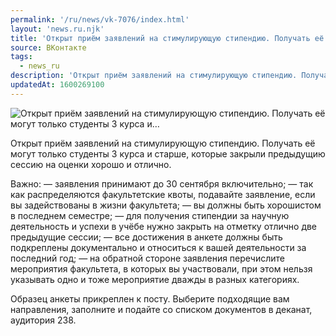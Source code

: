 ```yaml
---
permalink: '/ru/news/vk-7076/index.html'
layout: 'news.ru.njk'
title: 'Открыт приём заявлений на стимулирующую стипендию. Получать её могут только студенты 3 курса и…'
source: ВКонтакте
tags:
  - news_ru
description: 'Открыт приём заявлений на стимулирующую стипендию. Получать её могут только студенты 3 курса и…'
updatedAt: 1600269100
---
```

![Открыт приём заявлений на стимулирующую стипендию. Получать её могут только студенты 3 курса и…](https://sun9-73.userapi.com/impg/8IKit4YE14CLA76Id3WrUddMD-4vud8PVun_ow/wVrWisngbxQ.jpg?size=1280x800&quality=96&proxy=1&sign=b9a2e5a57871cd980803f875be16e8d4&c_uniq_tag=aIU1uyfdWasjNXAP1VKhT6aITvLOLNghvGdq4LS4P98&type=album)

Открыт приём заявлений на стимулирующую стипендию. Получать её могут только студенты 3 курса и старше, которые закрыли предыдущию сессию на оценки хорошо и отлично.

Важно:
— заявления принимают до 30 сентября включительно;
— так как распределяются факультетские квоты, подавайте заявление, если вы задействованы в жизни факультета;
— вы должны быть хорошистом в последнем семестре;
— для получения стипендии за научную деятельность и успехи в учёбе нужно закрыть на отметку отлично две предыдущие сессии;
— все достижения в анкете должны быть подкреплены документально и относиться к вашей деятельности за последний год;
— на обратной стороне заявления перечислите мероприятия факультета, в которых вы участвовали, при этом нельзя указывать одно и тоже мероприятие дважды в разных категориях.

Образец анкеты прикреплен к посту. Выберите подходящие вам направления, заполните и подайте со списком документов в деканат, аудитория 238.
